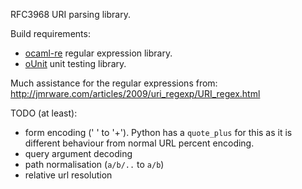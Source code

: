 RFC3968 URI parsing library.

Build requirements:
* [ocaml-re](http://github.com/avsm/ocaml-re) regular expression library.
* [oUnit](http://ounit.forge.ocamlcore.org/) unit testing library.

Much assistance for the regular expressions from:
http://jmrware.com/articles/2009/uri_regexp/URI_regex.html

TODO (at least):

* form encoding (' ' to '+'). Python has a `quote_plus` for this as it is different behaviour from normal URL percent encoding.
* query argument decoding
* path normalisation (`a/b/..` to `a/b`)
* relative url resolution

